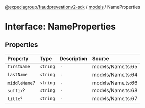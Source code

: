 [@expediagroup/fraudpreventionv2-sdk](../../index.md) / [models](../index.md) / NameProperties

# Interface: NameProperties

## Properties

| Property | Type | Description | Source |
| :------ | :------ | :------ | :------ |
| `firstName` | `string` | - | models/Name.ts:65 |
| `lastName` | `string` | - | models/Name.ts:64 |
| `middleName`? | `string` | - | models/Name.ts:66 |
| `suffix`? | `string` | - | models/Name.ts:68 |
| `title`? | `string` | - | models/Name.ts:67 |
